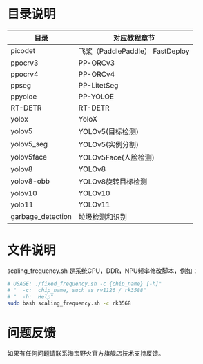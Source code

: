 # 目录说明

| 目录                | 对应教程章节                       |
| ------------------ | --------------------------------- |
| picodet            | 飞桨（PaddlePaddle） FastDeploy    | 
| ppocrv3            | PP-ORCv3                        |
| ppocrv4            | PP-ORCv4                        | 
| ppseg              | PP-LitetSeg                     |
| ppyoloe            | PP-YOLOE                        |
| RT-DETR            | RT-DETR                         |
| yolox              | YoloX                           |
| yolov5             | YOLOv5(目标检测)                 |
| yolov5_seg         | YOLOv5(实例分割)                 |
| yolov5face         | YOLOv5Face(人脸检测)             |
| yolov8             | YOLOv8                 |
| yolov8-obb         | YOLOv8旋转目标检测                |
| yolov10            | YOLOv10                     |
| yolo11             | YOLOv11                        |
| garbage_detection  | 垃圾检测和识别               |


# 文件说明

scaling_frequency.sh 是系统CPU，DDR，NPU频率修改脚本，例如：

```sh
# USAGE: ./fixed_frequency.sh -c {chip_name} [-h]"
# "  -c:  chip_name, such as rv1126 / rk3588"
# "  -h:  Help"
sudo bash scaling_frequency.sh -c rk3568
```

# 问题反馈

如果有任何问题请联系淘宝野火官方旗舰店技术支持反馈。